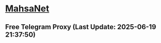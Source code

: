 
# [MahsaNet](https://t.me/mahsa_net)
## Free Telegram Proxy (Last Update: 2025-06-19 21:37:50)

    